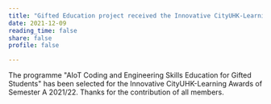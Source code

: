 ```yaml
---
title: "Gifted Education project received the Innovative CityUHK-Learning Awards of Semester A 2021/22"
date: 2021-12-09
reading_time: false
share: false
profile: false

---
```


<!--more-->

The programme "AIoT Coding and Engineering Skills Education for Gifted Students" has been selected for the Innovative CityUHK-Learning Awards of Semester A 2021/22. Thanks for the contribution of all members.